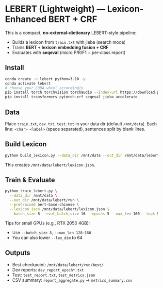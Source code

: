 
# LEBERT (Lightweight) — Lexicon-Enhanced BERT + CRF

This is a compact, **no-external-dictionary** LEBERT-style pipeline:
- Builds a lexicon from `train.txt` with jieba (search mode)
- Trains **BERT + lexicon embedding fusion + CRF**
- Evaluates with **seqeval** (micro P/R/F1 + per-class report)

## Install
```bash
conda create -n lebert python=3.10 -y
conda activate lebert
# choose your CUDA wheel accordingly
pip install torch torchvision torchaudio --index-url https://download.pytorch.org/whl/cu129
pip install transformers pytorch-crf seqeval jieba accelerate
```

## Data
Place `train.txt`, `dev.txt`, `test.txt` in your data dir (default `/mnt/data`).
Each line: `<char> <label>` (space separated), sentences split by blank lines.

## Build Lexicon
```bash
python build_lexicon.py --data_dir /mnt/data --out_dir /mnt/data/lebert --min_freq 2 --min_word_len 2
```
This creates `/mnt/data/lebert/lexicon.json`.

## Train & Evaluate
```bash
python train_lebert.py \
  --data_dir /mnt/data \
  --out_dir /mnt/data/lebert/run \
  --pretrained bert-base-chinese \
  --lexicon_json /mnt/data/lebert/lexicon.json \
  --batch_size 8 --eval_batch_size 16 --epochs 5 --max_len 160 --topk 5 --lex_dim 100
```
Tips for small GPUs (e.g., RTX 2050 4GB):
- Use `--batch_size 8`, `--max_len 128~160`
- You can also lower `--lex_dim` to 64

## Outputs
- Best checkpoint: `/mnt/data/lebert/run/best/`
- Dev reports: `dev_report_epoch*.txt`
- Test: `test_report.txt`, `test_metrics.json`
- CSV summary: `report_aggregate.py` → `metrics_summary.csv`
